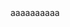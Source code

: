 <!DOCTYPE html>
<html>
  <head>
    <title>谢辉的个人简历</title>
  </head>
  <body>
    aaaaaaaaaa
  </body>
</html>
